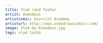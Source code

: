```yaml
---
title: Vlad (and Tasha)
artist: Asmodeus
artistcomic: Exorcist Academy
artisturl: http://www.asmodrawscomics.com/
image: Vlad-by-Asmodeus.jpg
tags: vlad tasha
---
```

